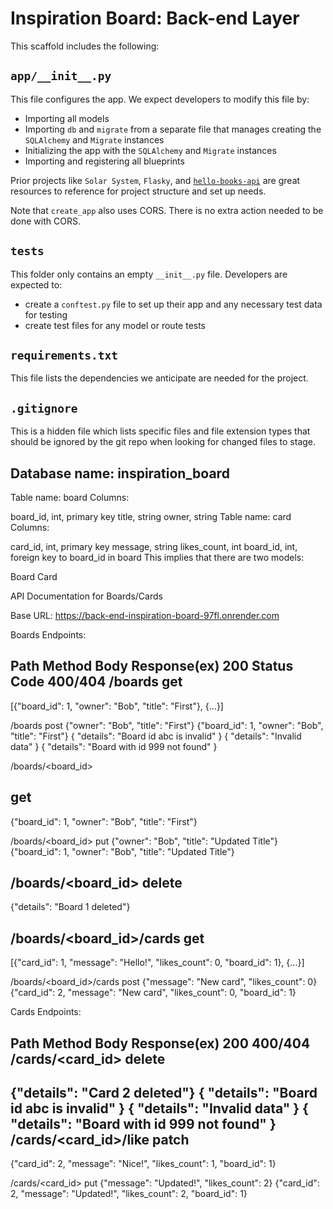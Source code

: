 # Inspiration Board: Back-end Layer

This scaffold includes the following:

## `app/__init__.py`

This file configures the app. We expect developers to modify this file by:
- Importing all models
- Importing `db` and `migrate` from a separate file that manages creating the `SQLAlchemy` and `Migrate` instances
- Initializing the app with the `SQLAlchemy` and `Migrate` instances
- Importing and registering all blueprints

Prior projects like `Solar System`, `Flasky`, and [`hello-books-api`](https://github.com/AdaGold/hello-books-api) are great resources to reference for project structure and set up needs.

Note that `create_app` also uses CORS. There is no extra action needed to be done with CORS.

## `tests`

This folder only contains an empty `__init__.py` file. Developers are expected to:
- create a `conftest.py` file to set up their app and any necessary test data for testing
- create test files for any model or route tests

## `requirements.txt`

This file lists the dependencies we anticipate are needed for the project.

## `.gitignore`

This is a hidden file which lists specific files and file extension types that should be ignored by the git repo when looking for changed files to stage.

## Database name: inspiration_board

Table name: board
Columns:

board_id, int, primary key
title, string
owner, string
Table name: card
Columns:

card_id, int, primary key
message, string
likes_count, int
board_id, int, foreign key to board_id in board
This implies that there are two models:

Board
Card

API Documentation for Boards/Cards

Base URL:  https://back-end-inspiration-board-97fl.onrender.com


Boards Endpoints:

Path
Method
Body
Response(ex) 200
Status Code 400/404
/boards
get
-
[{"board_id": 1, "owner": "Bob", "title": "First"}, {...}]


/boards
post
{"owner": "Bob", "title": "First"}
{"board_id": 1, "owner": "Bob", "title": "First"}
{
  "details": "Board id abc is invalid"
}
{
  "details": "Invalid data"
}
{
  "details": "Board with id 999 not found"
}


/boards/<board_id>


get
-

{"board_id": 1, "owner": "Bob", "title": "First"}

/boards/<board_id>
put
{"owner": "Bob", "title": "Updated Title"}
{"board_id": 1, "owner": "Bob", "title": "Updated Title"}


/boards/<board_id>
delete
-
{"details": "Board 1 deleted"}


/boards/<board_id>/cards
get
-
[{"card_id": 1, "message": "Hello!", "likes_count": 0, "board_id": 1}, {...}]


/boards/<board_id>/cards
post
{"message": "New card", "likes_count": 0}
{"card_id": 2, "message": "New card", "likes_count": 0, "board_id": 1}



 Cards Endpoints:

Path
Method
Body
Response(ex) 200
400/404
/cards/<card_id>
delete
-
{"details": "Card 2 deleted"}
{
  "details": "Board id abc is invalid"
}
{
  "details": "Invalid data"
}
{
  "details": "Board with id 999 not found"
}
/cards/<card_id>/like
patch
-
{"card_id": 2, "message": "Nice!", "likes_count": 1, "board_id": 1}


/cards/<card_id>
put
{"message": "Updated!", "likes_count": 2}
{"card_id": 2, "message": "Updated!", "likes_count": 2, "board_id": 1}



